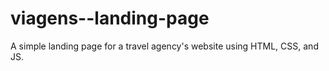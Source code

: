 # viagens--landing-page
A simple landing page for a travel agency's website using HTML, CSS, and JS.
